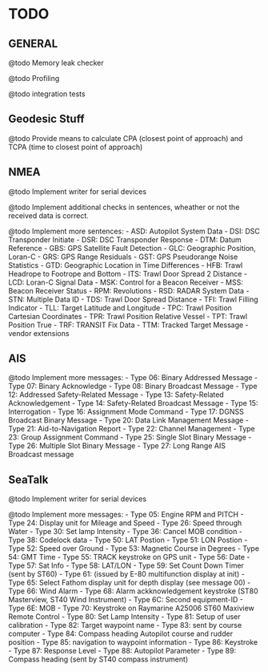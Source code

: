 TODO
====

GENERAL
-------

@todo Memory leak checker

@todo Profiling

@todo integration tests


Geodesic Stuff
--------------

@todo Provide means to calculate CPA (closest point of approach) and
      TCPA (time to closest point of approach)

NMEA
----

@todo Implement writer for serial devices

@todo Implement additional checks in sentences, wheather or not the received data is correct.

@todo Implement more sentences:
	- ASD: Autopilot System Data
	- DSI: DSC Transponder Initiate
	- DSR: DSC Transponder Response
	- DTM: Datum Reference
	- GBS: GPS Satellite Fault Detection
	- GLC: Geographic Position, Loran-C
	- GRS: GPS Range Residuals
	- GST: GPS Pseudorange Noise Statistics
	- GTD: Geographic Location in Time Differences
	- HFB: Trawl Headrope to Footrope and Bottom
	- ITS: Trawl Door Spread 2 Distance
	- LCD: Loran-C Signal Data
	- MSK: Control for a Beacon Receiver
	- MSS: Beacon Receiver Status
	- RPM: Revolutions
	- RSD: RADAR System Data
	- STN: Multiple Data ID
	- TDS: Trawl Door Spread Distance
	- TFI: Trawl Filling Indicator
	- TLL: Target Latitude and Longitude
	- TPC: Trawl Position Cartesian Coordinates
	- TPR: Trawl Position Relative Vessel
	- TPT: Trawl Position True
	- TRF: TRANSIT Fix Data
	- TTM: Tracked Target Message
	- vendor extensions

AIS
---

@todo Implement more messages:
	- Type 06: Binary Addressed Message
	- Type 07: Binary Acknowledge
	- Type 08: Binary Broadcast Message
	- Type 12: Addressed Safety-Related Message
	- Type 13: Safety-Related Acknowledgement
	- Type 14: Safety-Related Broadcast Message
	- Type 15: Interrogation
	- Type 16: Assignment Mode Command
	- Type 17: DGNSS Broadcast Binary Message
	- Type 20: Data Link Management Message
	- Type 21: Aid-to-Navigation Report
	- Type 22: Channel Management
	- Type 23: Group Assignment Command
	- Type 25: Single Slot Binary Message
	- Type 26: Multiple Slot Binary Message
	- Type 27: Long Range AIS Broadcast message

SeaTalk
-------

@todo Implement writer for serial devices

@todo Implement more messages:
	- Type 05: Engine RPM and PITCH
	- Type 24: Display unit for Mileage and Speed
	- Type 26: Speed through Water
	- Type 30: Set lamp Intensity
	- Type 36: Cancel MOB condition
	- Type 38: Codelock data
	- Type 50: LAT Postion
	- Type 51: LON Postion
	- Type 52: Speed over Ground
	- Type 53: Magnetic Course in Degrees
	- Type 54: GMT Time
	- Type 55: TRACK keystroke on GPS unit
	- Type 56: Date
	- Type 57: Sat Info
	- Type 58: LAT/LON
	- Type 59: Set Count Down Timer (sent by ST60)
	- Type 61: (issued by E-80 multifunction display at init)
	- Type 65: Select Fathom display unit for depth display (see message 00)
	- Type 66: Wind Alarm
	- Type 68: Alarm ackknowledgement keystroke (ST80 Masterview, ST40 Wind Instrument)
	- Type 6C: Second equipment-ID
	- Type 6E: MOB
	- Type 70: Keystroke on Raymarine A25006 ST60 Maxiview Remote Control
	- Type 80: Set Lamp Intensity
	- Type 81: Setup of user calibration
	- Type 82: Target waypoint name
	- Type 83: sent by course computer
	- Type 84: Compass heading Autopilot course and rudder position
	- Type 85: navigation to waypoint information
	- Type 86: Keystroke
	- Type 87: Response Level
	- Type 88: Autopilot Parameter
	- Type 89: Compass heading (sent by ST40 compass instrument)

